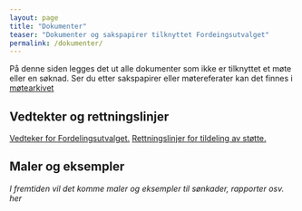 ```yaml
---
layout: page
title: "Dokumenter"
teaser: "Dokumenter og sakspapirer tilknyttet Fordeingsutvalget"
permalink: /dokumenter/
---
```

På denne siden legges det ut alle dokumenter som ikke er tilknyttet et møte eller en søknad. 
Ser du etter sakspapirer eller møtereferater kan det finnes i [møtearkivet](/archive/)

## Vedtekter og rettningslinjer
[Vedteker for Fordelingsutvalget.](/vedtekter/)
[Rettningslinjer for tildeling av støtte.](/rettningslinjer/)

## Maler og eksempler
*I fremtiden vil det komme maler og eksempler til sønkader, rapporter osv. her*



